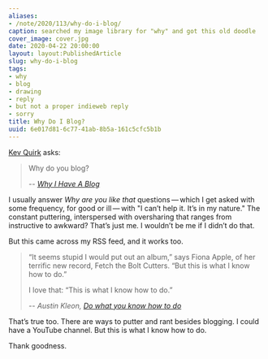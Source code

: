 ```yaml
---
aliases:
- /note/2020/113/why-do-i-blog/
caption: searched my image library for "why" and got this old doodle
cover_image: cover.jpg
date: 2020-04-22 20:00:00
layout: layout:PublishedArticle
slug: why-do-i-blog
tags:
- why
- blog
- drawing
- reply
- but not a proper indieweb reply
- sorry
title: Why Do I Blog?
uuid: 6e017d81-6c77-41ab-8b5a-161c5cfc5b1b
---
```


[Kev Quirk]: https://kevq.uk

[Kev Quirk][] asks:

[Why I Have A Blog]: https://kevq.uk/why-i-have-a-blog

> Why do you blog?
>
> -- <cite>[Why I Have A Blog][]</cite>

I usually answer *Why are you like that* questions — which I get asked
with some frequency, for good or ill — with "I can’t help it. It’s in my
nature." The constant puttering, interspersed with oversharing that
ranges from instructive to awkward? That’s just me. I wouldn’t be me if
I didn’t do that.

But this came across my RSS feed, and it works too.

[Do what you know how to do]: https://austinkleon.com/2020/04/19/do-what-you-know-how-to-do/

> “It seems stupid I would put out an album,” says Fiona Apple, of her terrific
> new record, Fetch the Bolt Cutters. “But this is what I know how to do.”
>
> I love that: “This is what I know how to do.”
>
> -- <cite>Austin Kleon, [Do what you know how to do][]</cite>

That’s true too. There are ways to putter and rant besides blogging. I
could have a YouTube channel. But this is what I know how to do.

Thank goodness.